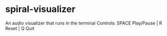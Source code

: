 # spiral-visualizer
An audio visualizer that runs in the terminal
Controls: SPACE Play/Pause | R Reset | Q Quit
